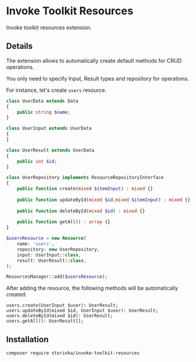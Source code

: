 # Invoke Toolkit Resources

Invoke toolkit resources extension.

## Details

The extension allows to automatically create default methods for CRUD operations.

You only need to specify Input, Result types and repository for operations.

For instance, let's create `users` resource.

```php
class UserData extends Data
{
    public string $name;
}

class UserInput extends UserData
{
}

class UserResult extends UserData
{
    public int $id;
}

class UserRepository implements ResourceRepositoryInterface
{
    public function create(mixed $itemInput) : mixed {}
    
    public function updateById(mixed $id,mixed $itemInput) : mixed {}
    
    public function deleteById(mixed $id) : mixed {}
    
    public function getAll() : array {}
}

$usersResource = new Resource(
    name: 'users',
    repository: new UserRepository,
    input: UserInput::class,
    result: UserResult::class,
);

ResourcesManager::add($usersResource);
```

After adding the resource, the following methods will be automatically created:

```
users.create(UserInput $user): UserResult;
users.updateById(mixed $id, UserInput $user): UserResult;
users.deleteById(mixed $id): UserResult;
users.getAll(): UserResult[];
```

## Installation

```shell
composer require storinka/invoke-toolkit-resources
```
